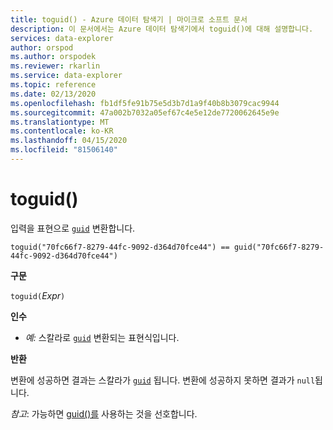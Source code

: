 ```yaml
---
title: toguid() - Azure 데이터 탐색기 | 마이크로 소프트 문서
description: 이 문서에서는 Azure 데이터 탐색기에서 toguid()에 대해 설명합니다.
services: data-explorer
author: orspod
ms.author: orspodek
ms.reviewer: rkarlin
ms.service: data-explorer
ms.topic: reference
ms.date: 02/13/2020
ms.openlocfilehash: fb1df5fe91b75e5d3b7d1a9f40b8b3079cac9944
ms.sourcegitcommit: 47a002b7032a05ef67c4e5e12de7720062645e9e
ms.translationtype: MT
ms.contentlocale: ko-KR
ms.lasthandoff: 04/15/2020
ms.locfileid: "81506140"
---
```

# <a name="toguid"></a>toguid()

입력을 표현으로 [`guid`](./scalar-data-types/guid.md) 변환합니다.

```kusto
toguid("70fc66f7-8279-44fc-9092-d364d70fce44") == guid("70fc66f7-8279-44fc-9092-d364d70fce44")
```

**구문**

`toguid(`*Expr*`)`

**인수**

* *예:* 스칼라로 [`guid`](./scalar-data-types/guid.md) 변환되는 표현식입니다. 

**반환**

변환에 성공하면 결과는 스칼라가 [`guid`](./scalar-data-types/guid.md) 됩니다.
변환에 성공하지 못하면 결과가 `null`됩니다.

*참고*: 가능하면 [guid()를](./scalar-data-types/guid.md) 사용하는 것을 선호합니다.